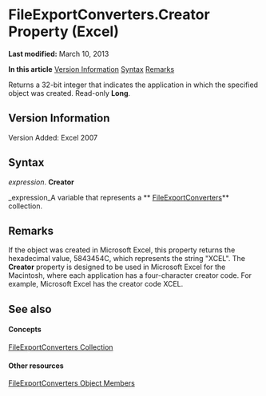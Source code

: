 
# FileExportConverters.Creator Property (Excel)

 **Last modified:** March 10, 2013

 **In this article**
 [Version Information](#sectionSection0)
 [Syntax](#sectionSection1)
 [Remarks](#sectionSection2)


Returns a 32-bit integer that indicates the application in which the specified object was created. Read-only  **Long**.


## Version Information
<a name="sectionSection0"> </a>

Version Added: Excel 2007 


## Syntax
<a name="sectionSection1"> </a>

 _expression_. **Creator**

 _expression_A variable that represents a  ** [FileExportConverters](f4b0500e-308a-42e7-a9eb-4a511b8ca754.md)** collection.


## Remarks
<a name="sectionSection2"> </a>

If the object was created in Microsoft Excel, this property returns the hexadecimal value, 5843454C, which represents the string "XCEL". The  **Creator** property is designed to be used in Microsoft Excel for the Macintosh, where each application has a four-character creator code. For example, Microsoft Excel has the creator code XCEL.


## See also
<a name="sectionSection2"> </a>


#### Concepts


 [FileExportConverters Collection](f4b0500e-308a-42e7-a9eb-4a511b8ca754.md)
#### Other resources


 [FileExportConverters Object Members](917273f1-ec63-7cfd-4aaf-15e5b4f0f956.md)
